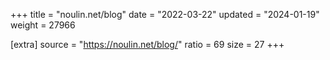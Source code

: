 +++
title = "noulin.net/blog"
date = "2022-03-22"
updated = "2024-01-19"
weight = 27966

[extra]
source = "https://noulin.net/blog/"
ratio = 69
size = 27
+++
